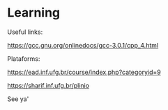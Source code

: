 # Learning

Useful links:
  
  https://gcc.gnu.org/onlinedocs/gcc-3.0.1/cpp_4.html

Plataforms:
  
  https://ead.inf.ufg.br/course/index.php?categoryid=9
  
  https://sharif.inf.ufg.br/plinio

See ya'
